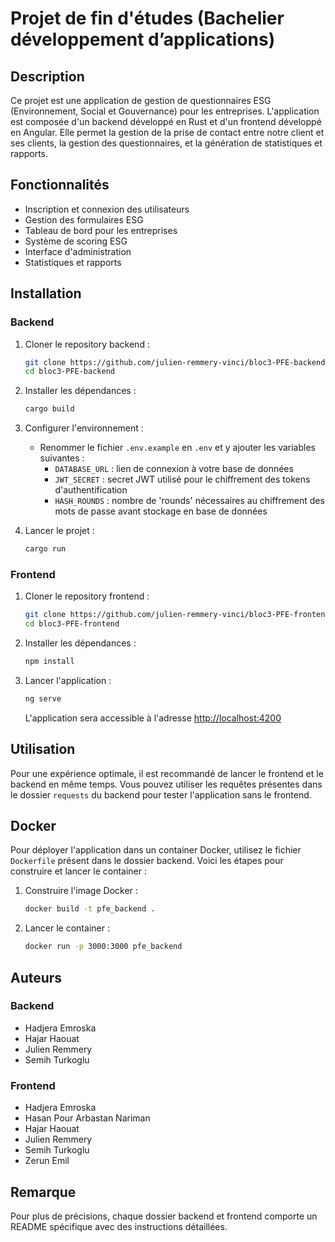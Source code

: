 # Projet de fin d'études (Bachelier développement d’applications)

## Description
Ce projet est une application de gestion de questionnaires ESG (Environnement, Social et Gouvernance) pour les entreprises. L'application est composée d'un backend développé en Rust et d'un frontend développé en Angular. Elle permet la gestion de la prise de contact entre notre client et ses clients, la gestion des questionnaires, et la génération de statistiques et rapports.

## Fonctionnalités
- Inscription et connexion des utilisateurs
- Gestion des formulaires ESG
- Tableau de bord pour les entreprises
- Système de scoring ESG
- Interface d'administration
- Statistiques et rapports

## Installation

### Backend
1. Cloner le repository backend :
    ```bash
    git clone https://github.com/julien-remmery-vinci/bloc3-PFE-backend.git
    cd bloc3-PFE-backend
    ```

2. Installer les dépendances :
    ```bash
    cargo build
    ```

3. Configurer l'environnement :
    - Renommer le fichier `.env.example` en `.env` et y ajouter les variables suivantes :
        - `DATABASE_URL` : lien de connexion à votre base de données
        - `JWT_SECRET` : secret JWT utilisé pour le chiffrement des tokens d'authentification
        - `HASH_ROUNDS` : nombre de 'rounds' nécessaires au chiffrement des mots de passe avant stockage en base de données

4. Lancer le projet :
    ```bash
    cargo run
    ```

### Frontend
1. Cloner le repository frontend :
    ```bash
    git clone https://github.com/julien-remmery-vinci/bloc3-PFE-frontend.git
    cd bloc3-PFE-frontend
    ```

2. Installer les dépendances :
    ```bash
    npm install
    ```

3. Lancer l'application :
    ```bash
    ng serve
    ```
    L'application sera accessible à l'adresse [http://localhost:4200](http://localhost:4200)

## Utilisation
Pour une expérience optimale, il est recommandé de lancer le frontend et le backend en même temps. Vous pouvez utiliser les requêtes présentes dans le dossier `requests` du backend pour tester l'application sans le frontend.

## Docker
Pour déployer l'application dans un container Docker, utilisez le fichier `Dockerfile` présent dans le dossier backend. Voici les étapes pour construire et lancer le container :

1. Construire l'image Docker :
    ```bash
    docker build -t pfe_backend .
    ```

2. Lancer le container :
    ```bash
    docker run -p 3000:3000 pfe_backend
    ```

## Auteurs
### Backend
- Hadjera Emroska
- Hajar Haouat
- Julien Remmery
- Semih Turkoglu

### Frontend
- Hadjera Emroska
- Hasan Pour Arbastan Nariman
- Hajar Haouat
- Julien Remmery
- Semih Turkoglu
- Zerun Emil

## Remarque
Pour plus de précisions, chaque dossier backend et frontend comporte un README spécifique avec des instructions détaillées.